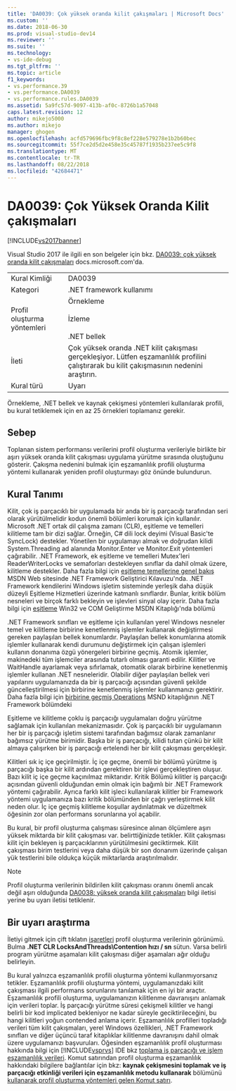 ```yaml
---
title: 'DA0039: Çok yüksek oranda kilit çakışmaları | Microsoft Docs'
ms.custom: ''
ms.date: 2018-06-30
ms.prod: visual-studio-dev14
ms.reviewer: ''
ms.suite: ''
ms.technology:
- vs-ide-debug
ms.tgt_pltfrm: ''
ms.topic: article
f1_keywords:
- vs.performance.39
- vs.performance.DA0039
- vs.performance.rules.DA0039
ms.assetid: 5a9fc57d-9097-413b-af0c-8726b1a57048
caps.latest.revision: 12
author: mikejo5000
ms.author: mikejo
manager: ghogen
ms.openlocfilehash: acfd579696fbc9f8c8ef228e579278e1b2b60bec
ms.sourcegitcommit: 55f7ce2d5d2e458e35c45787f1935b237ee5c9f8
ms.translationtype: MT
ms.contentlocale: tr-TR
ms.lasthandoff: 08/22/2018
ms.locfileid: "42684471"
---
```

# <a name="da0039-very-high-rate-of-lock-contentions"></a>DA0039: Çok Yüksek Oranda Kilit çakışmaları
[!INCLUDE[vs2017banner](../includes/vs2017banner.md)]

Visual Studio 2017 ile ilgili en son belgeler için bkz. [DA0039: çok yüksek oranda kilit çakışmaları](https://docs.microsoft.com/visualstudio/profiling/da0039-very-high-rate-of-lock-contentions) docs.microsoft.com'da.  
  
|||  
|-|-|  
|Kural Kimliği|DA0039|  
|Kategori|.NET framework kullanımı|  
|Profil oluşturma yöntemleri|Örnekleme<br /><br /> İzleme<br /><br /> .NET bellek|  
|İleti|Çok yüksek oranda .NET kilit çakışması gerçekleşiyor. Lütfen eşzamanlılık profilini çalıştırarak bu kilit çakışmasının nedenini araştırın.|  
|Kural türü|Uyarı|  
  
 Örnekleme, .NET bellek ve kaynak çekişmesi yöntemleri kullanılarak profili, bu kural tetiklemek için en az 25 örnekleri toplamanız gerekir.  
  
## <a name="cause"></a>Sebep  
 Toplanan sistem performansı verilerini profil oluşturma verileriyle birlikte bir aşırı yüksek oranda kilit çakışması uygulama yürütme sırasında oluştuğunu gösterir. Çakışma nedenini bulmak için eşzamanlılık profili oluşturma yöntemi kullanarak yeniden profil oluşturmayı göz önünde bulundurun.  
  
## <a name="rule-description"></a>Kural Tanımı  
 Kilit, çok iş parçacıklı bir uygulamada bir anda bir iş parçacığı tarafından seri olarak yürütülmelidir kodun önemli bölümleri korumak için kullanılır. Microsoft .NET ortak dil çalışma zamanı (CLR), eşitleme ve temelleri kilitleme tam bir dizi sağlar. Örneğin, C# dili lock deyimi (Visual Basic'te SyncLock) destekler. Yönetilen bir uygulamayı almak ve doğrudan kilidi System.Threading ad alanında Monitor.Enter ve Monitor.Exit yöntemleri çağırabilir. .NET Framework, ek eşitleme ve temelleri Mutex'leri ReaderWriterLocks ve semaforları destekleyen sınıflar da dahil olmak üzere, kilitleme destekler. Daha fazla bilgi için [eşitleme temellerine genel bakış](http://go.microsoft.com/fwlink/?LinkId=177867) MSDN Web sitesinde .NET Framework Geliştirici Kılavuzu'nda. .NET Framework kendilerini Windows işletim sisteminde yerleşik daha düşük düzeyli Eşitleme Hizmetleri üzerinde katmanlı sınıflardır. Bunlar, kritik bölüm nesneleri ve birçok farklı bekleyin ve işlevleri sinyal olay içerir. Daha fazla bilgi için [eşitleme](http://go.microsoft.com/fwlink/?LinkId=177869) Win32 ve COM Geliştirme MSDN Kitaplığı'nda bölümü  
  
 .NET Framework sınıfları ve eşitleme için kullanılan yerel Windows nesneler temel ve kilitleme birbirine kenetlenmiş işlemler kullanarak değiştirmesi gereken paylaşılan bellek konumlardır. Paylaşılan bellek konumlarına atomik işlemler kullanarak kendi durumunu değiştirmek için çalışan işlemleri kullanın donanıma özgü yönergeleri birbirine geçmiş. Atomik işlemler, makinedeki tüm işlemciler arasında tutarlı olması garanti edilir. Kilitler ve WaitHandle ayarlamak veya sıfırlamak, otomatik olarak birbirine kenetlenmiş işlemler kullanan .NET nesneleridir. Olabilir diğer paylaşılan bellek veri yapılarını uygulamanızda da bir iş parçacığı açısından güvenli şekilde güncelleştirilmesi için birbirine kenetlenmiş işlemler kullanmanızı gerektirir. Daha fazla bilgi için [birbirine geçmiş Operations](http://go.microsoft.com/fwlink/?LinkId=177870) MSND kitaplığının .NET Framework bölümdeki  
  
 Eşitleme ve kilitleme çoklu iş parçacığı uygulamaları doğru yürütme sağlamak için kullanılan mekanizmasıdır. Çok iş parçacıklı bir uygulamanın her bir iş parçacığı işletim sistemi tarafından bağımsız olarak zamanlanır bağımsız yürütme birimidir. Başka bir iş parçacığı, kilidi tutan çünkü bir kilit almaya çalışırken bir iş parçacığı ertelendi her bir kilit çakışması gerçekleşir.  
  
 Kilitleri sık iç içe geçirilmiştir. İç içe geçme, önemli bir bölümü yürütme iş parçacığı başka bir kilit ardından gerektiren bir işlevi gerçekleştiren oluşur. Bazı kilit iç içe geçme kaçınılmaz miktarıdır. Kritik Bölümü kilitler iş parçacığı açısından güvenli olduğundan emin olmak için bağımlı bir .NET Framework yöntemi çağırabilir. Ayrıca farklı kilit işleci kullanılarak kilitler bir Framework yöntemi uygulamanıza bazı kritik bölümünden bir çağrı yerleştirmek kilit neden olur. İç içe geçmiş kilitleme koşullar aydınlatmak ve düzeltmek öğesinin zor olan performans sorunlarına yol açabilir.  
  
 Bu kural, bir profil oluşturma çalışması süresince alınan ölçümlere aşırı yüksek miktarda bir kilit çakışması var. belirttiğinizde tetikler. Kilit çakışması kilit için bekleyen iş parçacıklarının yürütülmesini geciktirmek. Kilit çakışması birim testlerini veya daha düşük bir son donanım üzerinde çalışan yük testlerini bile oldukça küçük miktarlarda araştırılmalıdır.  
  
> [!NOTE]
>  Profil oluşturma verilerinin bildirilen kilit çakışması oranını önemli ancak değil aşırı olduğunda [DA0038: yüksek oranda kilit çakışmaları](../profiling/da0038-high-rate-of-lock-contentions.md) bilgi iletisi yerine bu uyarı iletisi tetiklenir.  
  
## <a name="how-to-investigate-a-warning"></a>Bir uyarı araştırma  
 İletiyi gitmek için çift tıklatın [işaretleri](../profiling/marks-view.md) profil oluşturma verilerinin görünümü.  Bulma **.NET CLR LocksAndThreads\Contention hızı / sn** sütun. Varsa belirli program yürütme aşamaları kilit çakışması diğer aşamaları ağır olduğu belirleyin.  
  
 Bu kural yalnızca eşzamanlılık profili oluşturma yöntemi kullanmıyorsanız tetikler. Eşzamanlılık profili oluşturma yöntemi, uygulamanızdaki kilit çakışması ilgili performans sorunlarını tanılamak için en iyi bir araçtır. Eşzamanlılık profili oluşturma, uygulamanızın kilitlenme davranışını anlamak için verileri toplar. İş parçacığı yürütme süresi çekişmeli kilitler ve hangi belirli bir kod implicated bekleniyor ne kadar süreyle geciktirileceğini, bu hangi kilitleri yoğun contended anlama içerir. Eşzamanlılık profilleri topladığı verileri tüm kilit çakışmaları, yerel Windows özellikleri, .NET Framework sınıfları ve diğer üçüncü taraf kitaplıklar kilitlenme davranışını dahil olmak üzere uygulamanızı başvuruları. Öğesinden eşzamanlılık profil oluşturması hakkında bilgi için [!INCLUDE[vsprvs](../includes/vsprvs-md.md)] IDE bkz [toplama iş parçacığı ve işlem eşzamanlılık verileri](../profiling/collecting-thread-and-process-concurrency-data.md). Komut satırından profil oluşturma eşzamanlılık hakkındaki bilgilere bağlantılar için bkz: **kaynak çekişmesini toplamak ve iş parçacığı etkinliği verileri için eşzamanlılık metodu kullanarak** bölümünü [kullanarak profil oluşturma yöntemleri gelen Komut satırı](../profiling/using-profiling-methods-to-collect-performance-data-from-the-command-line.md).

